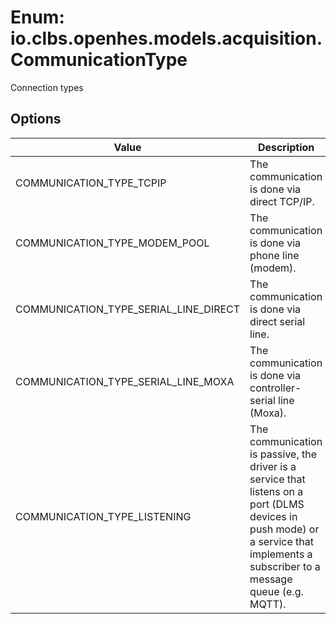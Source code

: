 # Enum: io.clbs.openhes.models.acquisition.CommunicationType

Connection types

## Options

| Value | Description |
| --- | --- |
| COMMUNICATION_TYPE_TCPIP | The communication is done via direct TCP/IP. |
| COMMUNICATION_TYPE_MODEM_POOL | The communication is done via phone line (modem). |
| COMMUNICATION_TYPE_SERIAL_LINE_DIRECT | The communication is done via direct serial line. |
| COMMUNICATION_TYPE_SERIAL_LINE_MOXA | The communication is done via controller-serial line (Moxa). |
| COMMUNICATION_TYPE_LISTENING | The communication is passive, the driver is a service that listens on a port (DLMS devices in push mode) or a service that implements a subscriber to a message queue (e.g. MQTT). |
